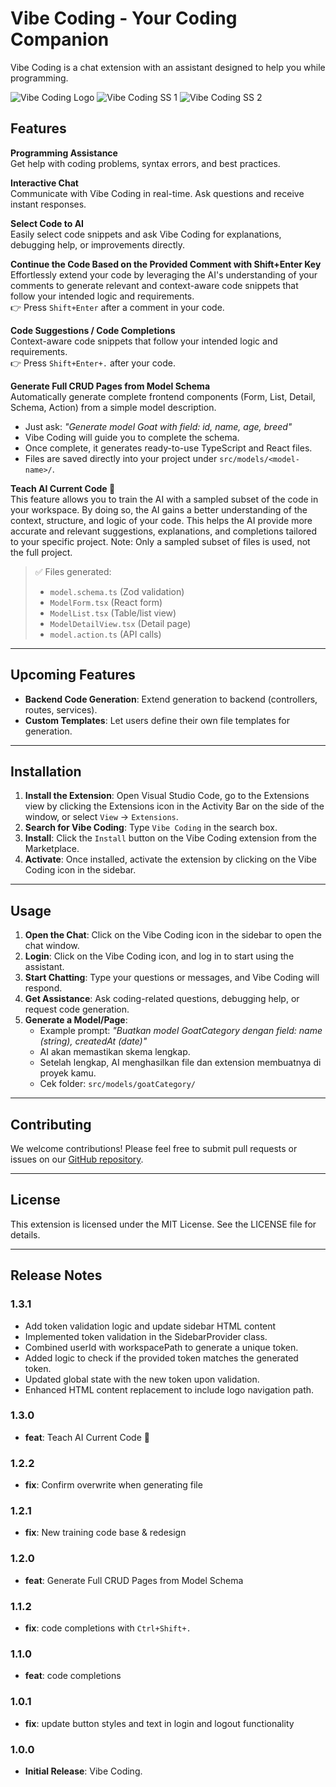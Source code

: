 # Vibe Coding - Your Coding Companion

Vibe Coding is a chat extension with an assistant designed to help you while programming.

![Vibe Coding Logo](media/vibe-coding-logo.png)
![Vibe Coding SS 1](media/vibe-coding-ss-1.png)
![Vibe Coding SS 2](media/vibe-coding-ss-2.png)

## Features

**Programming Assistance**  
Get help with coding problems, syntax errors, and best practices.

**Interactive Chat**  
Communicate with Vibe Coding in real-time. Ask questions and receive instant responses.

**Select Code to AI**  
Easily select code snippets and ask Vibe Coding for explanations, debugging help, or improvements directly.

**Continue the Code Based on the Provided Comment with Shift+Enter Key**  
Effortlessly extend your code by leveraging the AI's understanding of your comments to generate relevant and context-aware code snippets that follow your intended logic and requirements.  
👉 Press `Shift+Enter` after a comment in your code.

**Code Suggestions / Code Completions**  
Context-aware code snippets that follow your intended logic and requirements.  
👉 Press `Shift+Enter+.` after your code.

**Generate Full CRUD Pages from Model Schema**  
Automatically generate complete frontend components (Form, List, Detail, Schema, Action) from a simple model description.  
- Just ask: *"Generate model Goat with field: id, name, age, breed"*
- Vibe Coding will guide you to complete the schema.
- Once complete, it generates ready-to-use TypeScript and React files.
- Files are saved directly into your project under `src/models/<model-name>/`.

**Teach AI Current Code 🔄**  
This feature allows you to train the AI with a sampled subset of the code in your workspace. By doing so, the AI gains a better understanding of the context, structure, and logic of your code. This helps the AI provide more accurate and relevant suggestions, explanations, and completions tailored to your specific project.
Note: Only a sampled subset of files is used, not the full project.

> ✅ Files generated:
> - `model.schema.ts` (Zod validation)
> - `ModelForm.tsx` (React form)
> - `ModelList.tsx` (Table/list view)
> - `ModelDetailView.tsx` (Detail page)
> - `model.action.ts` (API calls)

---

## Upcoming Features

- **Backend Code Generation**: Extend generation to backend (controllers, routes, services).
- **Custom Templates**: Let users define their own file templates for generation.

---

## Installation

1. **Install the Extension**: Open Visual Studio Code, go to the Extensions view by clicking the Extensions icon in the Activity Bar on the side of the window, or select `View` → `Extensions`.
2. **Search for Vibe Coding**: Type `Vibe Coding` in the search box.
3. **Install**: Click the `Install` button on the Vibe Coding extension from the Marketplace.
4. **Activate**: Once installed, activate the extension by clicking on the Vibe Coding icon in the sidebar.

---

## Usage

1. **Open the Chat**: Click on the Vibe Coding icon in the sidebar to open the chat window.
2. **Login**: Click on the Vibe Coding icon, and log in to start using the assistant.
3. **Start Chatting**: Type your questions or messages, and Vibe Coding will respond.
4. **Get Assistance**: Ask coding-related questions, debugging help, or request code generation.
5. **Generate a Model/Page**:
   - Example prompt: *"Buatkan model GoatCategory dengan field: name (string), createdAt (date)"*
   - AI akan memastikan skema lengkap.
   - Setelah lengkap, AI menghasilkan file dan extension membuatnya di proyek kamu.
   - Cek folder: `src/models/goatCategory/`

---

## Contributing

We welcome contributions! Please feel free to submit pull requests or issues on our [GitHub repository](https://github.com/asepindrak/vibe-coding-extension).

---

## License

This extension is licensed under the MIT License. See the LICENSE file for details.

---

## Release Notes

### 1.3.1
- Add token validation logic and update sidebar HTML content
- Implemented token validation in the SidebarProvider class.
- Combined userId with workspacePath to generate a unique token.
- Added logic to check if the provided token matches the generated token.
- Updated global state with the new token upon validation.
- Enhanced HTML content replacement to include logo navigation path.


### 1.3.0
- **feat**: Teach AI Current Code 🔄

### 1.2.2
- **fix**: Confirm overwrite when generating file

### 1.2.1
- **fix**: New training code base & redesign

### 1.2.0
- **feat**: Generate Full CRUD Pages from Model Schema

### 1.1.2
- **fix**: code completions with `Ctrl+Shift+.`

### 1.1.0
- **feat**: code completions

### 1.0.1
- **fix**: update button styles and text in login and logout functionality

### 1.0.0
- **Initial Release**: Vibe Coding.